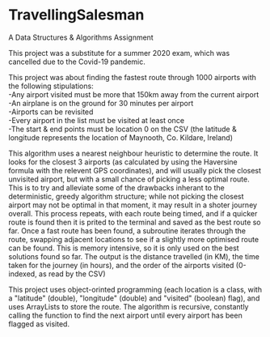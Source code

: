 # TravellingSalesman
A Data Structures & Algorithms Assignment

This project was a substitute for a summer 2020 exam, which was cancelled due to the Covid-19 pandemic.

This project was about finding the fastest route through 1000 airports with the following stipulations:  
   -Any airport visited must be more that 150km away from the current airport  
   -An airplane is on the ground for 30 minutes per airport  
   -Airports can be revisited  
   -Every airport in the list must be visited at least once  
   -The start & end points must be location 0 on the CSV (the latitude & longitude represents the location of Maynooth, Co. Kildare, Ireland)  
   
This algorithm uses a nearest neighbour heuristic to determine the route. It looks for the closest 3 airports (as calculated by using the Haversine formula with the relevent GPS coordinates), and will usually pick the closest unvisited airport, but with a small chance of picking a less optimal route. This is to try and alleviate some of the drawbacks inherant to the deterministic, greedy algorithm structure; while not picking the closest airport may not be optimal in that moment, it may result in a shoter journey overall.
This process repeats, with each route being timed, and if a quicker route is found then it is prited to the terminal and saved as the best route so far.
Once a fast route has been found, a subroutine iterates through the route, swapping adjacent locations to see if a slightly more optimised route can be found. This is memory intensive, so it is only used on the best solutions found so far.
The output is the distance travelled (in KM), the time taken for the journey (in hours), and the order of the airports visited (0-indexed, as read by the CSV)

This project uses object-orinted programming (each location is a class, with a "latitude" (double), "longitude" (double) and "visited" (boolean) flag), and uses ArrayLists to store the route. The algorithm is recursive, constantly calling the function to find the next airport until every airport has been flagged as visited.
